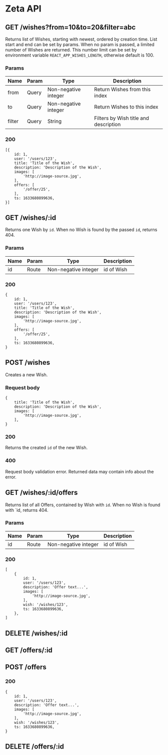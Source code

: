 # Zeta API

## GET /wishes?from=10&to=20&filter=abc

Returns list of Wishes, starting with newest, ordered by creation time.
List start and end can be set by params.
When no param is passed, a limited number of Wishes are returned.
This number limit can be set by environment variable `REACT_APP_WISHES_LENGTH`, otherwise default is 100.

### Params

| Name | Param | Type | Description |
| ----- | ---- | ---- | ----------- |
| from | Query | Non-negative integer | Return Wishes from this index |
| to | Query | Non-negative integer | Return Wishes to this index |
| filter | Query | String | Filters by Wish title and description |

### 200

    [{   
        id: 1,
        user: '/users/123',
        title: 'Title of the Wish',
        description: 'Description of the Wish',
        images: [
            'http://image-source.jpg',
        ],
        offers: [
            '/offer/25',                        
        ],
        ts: 1633680899636,
    }]



## GET /wishes/:id

Returns one Wish by `id`.
When no Wish is found by the passed `id`, returns 404.  

### Params

| Name | Param | Type | Description |
| ----- | ---- | ---- | ----------- |
| id | Route | Non-negative integer | id of Wish |

### 200

    {   
        id: 1,
        user: '/users/123',
        title: 'Title of the Wish',
        description: 'Description of the Wish',
        images: [
            'http://image-source.jpg',
        ],
        offers: [
            '/offer/25',                        
        ],
        ts: 1633680899636,
    }

## POST /wishes

Creates a new Wish.

### Request body

    {
        title: 'Title of the Wish',
        description: 'Description of the Wish',
        images: [
            'http://image-source.jpg',
        ],
    }

### 200

Returns the created `id` of the new Wish.

### 400

Request body validation error.
Returned data may contain info about the error.  

## GET /wishes/:id/offers

Returns list of all Offers, contained by Wish with `id`.
When no Wish is found with `id, returns 404.

### Params

| Name | Param | Type | Description |
| ----- | ---- | ---- | ----------- |
| id | Route | Non-negative integer | id of Wish |

### 200

    [  
        {
            id: 1,
            user: '/users/123',
            description: 'Offer text...',
            images: [
                'http://image-source.jpg',
            ],
            wish: '/wishes/123',
            ts: 1633680899636,
        },
    ]

## DELETE /wishes/:id

## GET /offers/:id
## POST /offers

### 200

    {
        id: 1,
        user: '/users/123',
        description: 'Offer text...',
        images: [
            'http://image-source.jpg',
        ],
        wish: '/wishes/123',
        ts: 1633680899636,
    }

## DELETE /offers/:id
